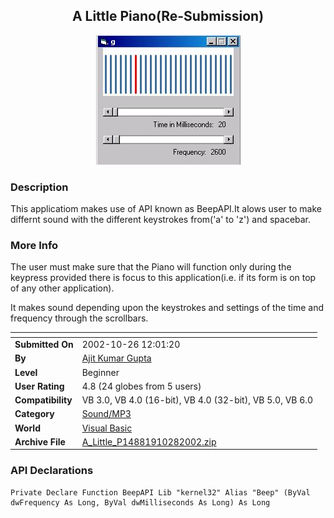 ﻿<div align="center">

## A Little Piano\(Re\-Submission\)

<img src="PIC2002102824211425.jpg">
</div>

### Description

This applicatiom makes use of API known as BeepAPI.It alows user to make differnt sound with the different keystrokes from('a' to 'z') and spacebar.
 
### More Info
 
The user must make sure that the Piano will function only during the keypress provided there is focus to this application(i.e. if its form is on top of any other application).

It makes sound depending upon the keystrokes and settings of the time and frequency through the scrollbars.


<span>             |<span>
---                |---
**Submitted On**   |2002-10-26 12:01:20
**By**             |[Ajit Kumar Gupta](https://github.com/Planet-Source-Code/PSCIndex/blob/master/ByAuthor/ajit-kumar-gupta.md)
**Level**          |Beginner
**User Rating**    |4.8 (24 globes from 5 users)
**Compatibility**  |VB 3\.0, VB 4\.0 \(16\-bit\), VB 4\.0 \(32\-bit\), VB 5\.0, VB 6\.0
**Category**       |[Sound/MP3](https://github.com/Planet-Source-Code/PSCIndex/blob/master/ByCategory/sound-mp3__1-45.md)
**World**          |[Visual Basic](https://github.com/Planet-Source-Code/PSCIndex/blob/master/ByWorld/visual-basic.md)
**Archive File**   |[A\_Little\_P14881910282002\.zip](https://github.com/Planet-Source-Code/ajit-kumar-gupta-a-little-piano-re-submission__1-40214/archive/master.zip)

### API Declarations

```
Private Declare Function BeepAPI Lib "kernel32" Alias "Beep" (ByVal dwFrequency As Long, ByVal dwMilliseconds As Long) As Long
```





